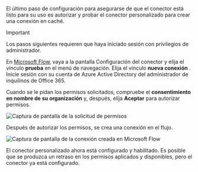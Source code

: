 <!-- markdownlint-disable MD002 MD041 -->

El último paso de configuración para asegurarse de que el conector está listo para su uso es autorizar y probar el conector personalizado para crear una conexión en caché.

> [!IMPORTANT]
> Los pasos siguientes requieren que haya iniciado sesión con privilegios de administrador.

En [Microsoft Flow](https://flow.microsoft.com), vaya a la pantalla Configuración del conector y elija el vínculo **prueba** en el menú de navegación. Elija el vínculo **nueva conexión** . Inicie sesión con su cuenta de Azure Active Directory del administrador de inquilinos de Office 365.

Cuando se le pidan los permisos solicitados, compruebe el **consentimiento en nombre de su organización** y, después, elija **Aceptar** para autorizar permisos.

![Captura de pantalla de la solicitud de permisos](./images/flow-conn8.png)

Después de autorizar los permisos, se crea una conexión en el flujo.

![Captura de pantalla de la conexión creada en Microsoft Flow](./images/flow-conn9.png)

El conector personalizado ahora está configurado y habilitado. Es posible que se produzca un retraso en los permisos aplicados y disponibles, pero el conector ya está configurado.